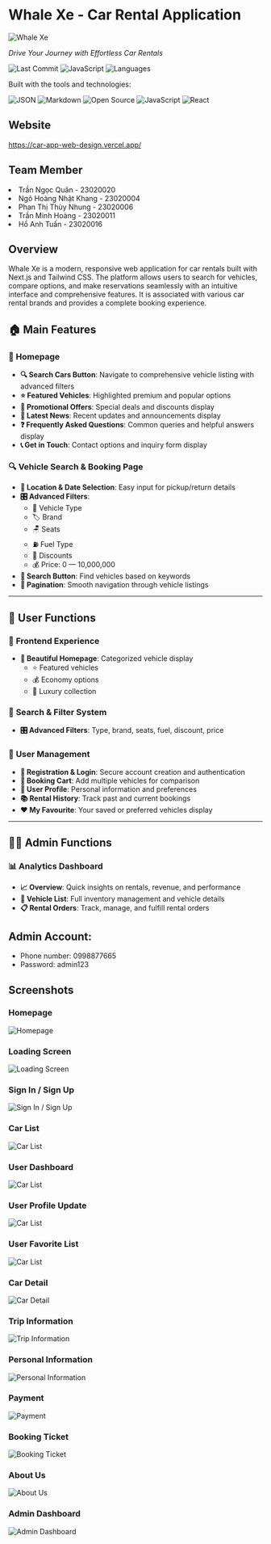 # Whale Xe - Car Rental Application

![Whale Xe](public/logo/logo.webp)

*Drive Your Journey with Effortless Car Rentals*

![Last Commit](https://img.shields.io/github/last-commit/AkioCkist/CarAppWebDesign?style=flat-square)
![JavaScript](https://img.shields.io/badge/javascript-99.4%25-yellow?style=flat-square)
![Languages](https://img.shields.io/github/languages/count/AkioCkist/CarAppWebDesign?style=flat-square)

Built with the tools and technologies:

![JSON](https://img.shields.io/badge/JSON-Data-blue)
![Markdown](https://img.shields.io/badge/Markdown-Documentation-lightgrey)
![Open Source](https://img.shields.io/badge/Open--Source-Yes-brightgreen)
![JavaScript](https://img.shields.io/badge/JavaScript-ES6+-yellow)
![React](https://img.shields.io/badge/React-Next.js-61DAFB)

## Website
https://car-app-web-design.vercel.app/

## Team Member
<li>Trần Ngọc Quân - 23020020</li>
<li>Ngô Hoàng Nhật Khang - 23020004</li>
<li>Phan Thị Thùy Nhung - 23020006</li>
<li>Trần Minh Hoàng	- 23020011</li>
<li>Hồ Anh Tuấn	- 23020016</li>

## Overview
Whale Xe is a modern, responsive web application for car rentals built with Next.js and Tailwind CSS. The platform allows users to search for vehicles, compare options, and make reservations seamlessly with an intuitive interface and comprehensive features. It is associated with various car rental brands and provides a complete booking experience.

## 🏠 Main Features

### 🎯 Homepage
- **🔍 Search Cars Button**: Navigate to comprehensive vehicle listing with advanced filters
- **⭐ Featured Vehicles**: Highlighted premium and popular options
- **🎉 Promotional Offers**: Special deals and discounts display
- **📰 Latest News**: Recent updates and announcements display
- **❓ Frequently Asked Questions**: Common queries and helpful answers display
- **📞 Get in Touch**: Contact options and inquiry form display

### 🔍 Vehicle Search & Booking Page
- **📍 Location & Date Selection**: Easy input for pickup/return details
- **🎛️ Advanced Filters**: 
  - 🚗 Vehicle Type
  - 🏷️ Brand
  - 🪑 Seats
  - ⛽ Fuel Type
  - 💸 Discounts
  - 💰 Price: 0 — 10,000,000
- **🔎 Search Button**: Find vehicles based on keywords
- **📄 Pagination**: Smooth navigation through vehicle listings

---

## 👤 User Functions

### 🎨 **Frontend Experience**
- **🏡 Beautiful Homepage**: Categorized vehicle display
  - ⭐ Featured vehicles
  - 💰 Economy options
  - 👑 Luxury collection

### 🔧 **Search & Filter System**
- **🎛️ Advanced Filters**: Type, brand, seats, fuel, discount, price

### 👥 **User Management**
- **📝 Registration & Login**: Secure account creation and authentication
- **🛒 Booking Cart**: Add multiple vehicles for comparison
- **👤 User Profile**: Personal information and preferences
- **📚 Rental History**: Track past and current bookings
- **❤️ My Favourite**: Your saved or preferred vehicles display

---

## 👨‍💼 Admin Functions

### 📊 **Analytics Dashboard**
- **📈 Overview**: Quick insights on rentals, revenue, and performance
- **🚗 Vehicle List**: Full inventory management and vehicle details
- **📋 Rental Orders**: Track, manage, and fulfill rental orders

## Admin Account:
+ Phone number: 0998877665
+ Password: admin123

## Screenshots

### Homepage
![Homepage](public/shot/1.jpg)

### Loading Screen
![Loading Screen](public/shot/2.jpg)

### Sign In / Sign Up
![Sign In / Sign Up](public/shot/3.jpg)

### Car List
![Car List](public/shot/4.jpg)

### User Dashboard
![Car List](public/shot/12.jpg)

### User Profile Update
![Car List](public/shot/13.jpg)

### User Favorite List
![Car List](public/shot/13.jpg)

### Car Detail
![Car Detail](public/shot/5.jpg)

### Trip Information
![Trip Information](public/shot/6.jpg)

### Personal Information
![Personal Information](public/shot/7.jpg)

### Payment
![Payment](public/shot/8.jpg)

### Booking Ticket
![Booking Ticket](public/shot/10.jpg)

### About Us
![About Us](public/shot/9.jpg)

### Admin Dashboard
![Admin Dashboard](public/shot/11.jpg)
